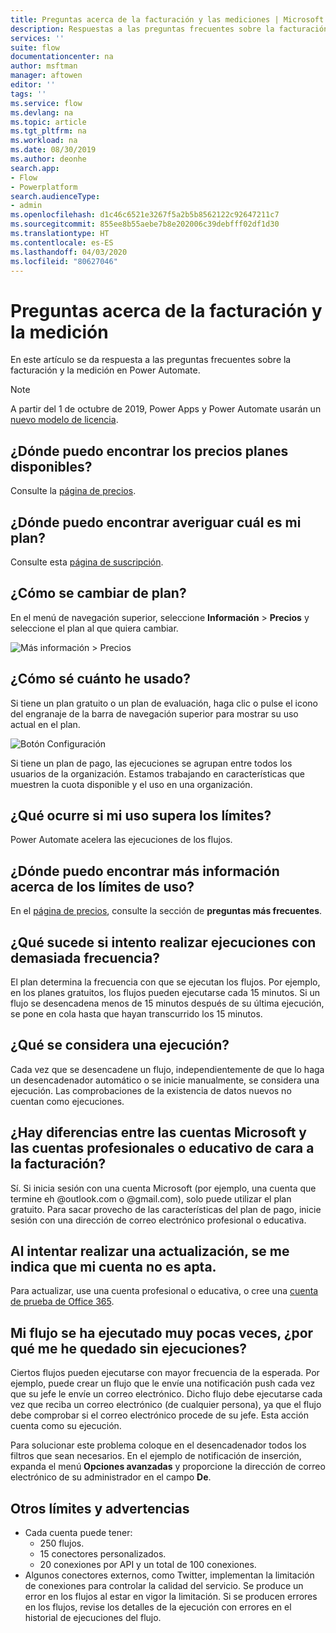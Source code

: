 ```yaml
---
title: Preguntas acerca de la facturación y las mediciones | Microsoft Docs
description: Respuestas a las preguntas frecuentes sobre la facturación y la medición en Power Automate
services: ''
suite: flow
documentationcenter: na
author: msftman
manager: aftowen
editor: ''
tags: ''
ms.service: flow
ms.devlang: na
ms.topic: article
ms.tgt_pltfrm: na
ms.workload: na
ms.date: 08/30/2019
ms.author: deonhe
search.app:
- Flow
- Powerplatform
search.audienceType:
- admin
ms.openlocfilehash: d1c46c6521e3267f5a2b5b8562122c92647211c7
ms.sourcegitcommit: 855ee8b55aebe7b8e202006c39debfff02df1d30
ms.translationtype: HT
ms.contentlocale: es-ES
ms.lasthandoff: 04/03/2020
ms.locfileid: "80627046"
---
```

# <a name="billing-and-metering-questions"></a>Preguntas acerca de la facturación y la medición


En este artículo se da respuesta a las preguntas frecuentes sobre la facturación y la medición en Power Automate.

>[!NOTE]
> A partir del 1 de octubre de 2019, Power Apps y Power Automate usarán un [nuevo modelo de licencia](https://docs.microsoft.com/power-platform/admin/powerapps-flow-licensing-faq). 

## <a name="where-can-i-find-out-what-pricing-plans-are-available"></a>¿Dónde puedo encontrar los precios planes disponibles?

Consulte la [página de precios](https://flow.microsoft.com/pricing/).

## <a name="where-can-i-find-out-what-my-plan-is"></a>¿Dónde puedo encontrar averiguar cuál es mi plan?

Consulte esta [página de suscripción](https://portal.office.com/account/#subscriptions).

## <a name="how-do-i-switch-plans"></a>¿Cómo se cambiar de plan?

En el menú de navegación superior, seleccione **Información** > **Precios** y seleccione el plan al que quiera cambiar.

![Más información > Precios](./media/billing-questions/learn-pricing.png)

## <a name="how-do-i-know-how-much-ive-used"></a>¿Cómo sé cuánto he usado?

Si tiene un plan gratuito o un plan de evaluación, haga clic o pulse el icono del engranaje de la barra de navegación superior para mostrar su uso actual en el plan. 

![Botón Configuración](./media/billing-questions/settings.png)

Si tiene un plan de pago, las ejecuciones se agrupan entre todos los usuarios de la organización. Estamos trabajando en características que muestren la cuota disponible y el uso en una organización.

## <a name="what-happens-if-my-usage-exceeds-the-limits"></a>¿Qué ocurre si mi uso supera los límites?

Power Automate acelera las ejecuciones de los flujos.

## <a name="where-can-i-find-more-information-regarding-the-usage-limits"></a>¿Dónde puedo encontrar más información acerca de los límites de uso?

En el [página de precios](https://flow.microsoft.com/pricing/), consulte la sección de **preguntas más frecuentes**.

## <a name="what-happens-if-i-try-to-execute-runs-too-frequently"></a>¿Qué sucede si intento realizar ejecuciones con demasiada frecuencia?

El plan determina la frecuencia con que se ejecutan los flujos. Por ejemplo, en los planes gratuitos, los flujos pueden ejecutarse cada 15 minutos. Si un flujo se desencadena menos de 15 minutos después de su última ejecución, se pone en cola hasta que hayan transcurrido los 15 minutos.

## <a name="what-counts-as-a-run"></a>¿Qué se considera una ejecución?

Cada vez que se desencadene un flujo, independientemente de que lo haga un desencadenador automático o se inicie manualmente, se considera una ejecución. Las comprobaciones de la existencia de datos nuevos no cuentan como ejecuciones.

## <a name="are-there-differences-between-microsoft-accounts-and-work-or-school-accounts-for-billing"></a>¿Hay diferencias entre las cuentas Microsoft y las cuentas profesionales o educativo de cara a la facturación?

Sí. Si inicia sesión con una cuenta Microsoft (por ejemplo, una cuenta que termine eh @outlook.com o @gmail.com), solo puede utilizar el plan gratuito. Para sacar provecho de las características del plan de pago, inicie sesión con una dirección de correo electrónico profesional o educativa.

## <a name="im-trying-to-upgrade-but-im-told-my-account-isnt-eligible"></a>Al intentar realizar una actualización, se me indica que mi cuenta no es apta.

Para actualizar, use una cuenta profesional o educativa, o cree una [cuenta de prueba de Office 365](https://powerbi.microsoft.com/documentation/powerbi-admin-signing-up-for-power-bi-with-a-new-office-365-trial/).

## <a name="why-did-i-run-out-of-runs-when-my-flow-only-ran-a-few-times"></a>Mi flujo se ha ejecutado muy pocas veces, ¿por qué me he quedado sin ejecuciones?

Ciertos flujos pueden ejecutarse con mayor frecuencia de la esperada. Por ejemplo, puede crear un flujo que le envíe una notificación push cada vez que su jefe le envíe un correo electrónico. Dicho flujo debe ejecutarse cada vez que reciba un correo electrónico (de cualquier persona), ya que el flujo debe comprobar si el correo electrónico procede de su jefe. Esta acción cuenta como su ejecución.

Para solucionar este problema coloque en el desencadenador todos los filtros que sean necesarios. En el ejemplo de notificación de inserción, expanda el menú **Opciones avanzadas** y proporcione la dirección de correo electrónico de su administrador en el campo **De**.

## <a name="other-limits-and-caveats"></a>Otros límites y advertencias

* Cada cuenta puede tener:
  * 250 flujos.
  * 15 conectores personalizados.
  * 20 conexiones por API y un total de 100 conexiones.
* Algunos conectores externos, como Twitter, implementan la limitación de conexiones para controlar la calidad del servicio. Se produce un error en los flujos al estar en vigor la limitación. Si se producen errores en los flujos, revise los detalles de la ejecución con errores en el historial de ejecuciones del flujo.
